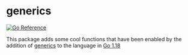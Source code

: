 # generics

[![Go Reference](https://pkg.go.dev/badge/github.com/cneill/generics.svg)](https://pkg.go.dev/github.com/cneill/generics)

This package adds some cool functions that have been enabled by the addition of
[generics](https://go.googlesource.com/proposal/+/refs/heads/master/design/43651-type-parameters.md)
to the language in [Go 1.18](https://go.dev/doc/go1.18)
